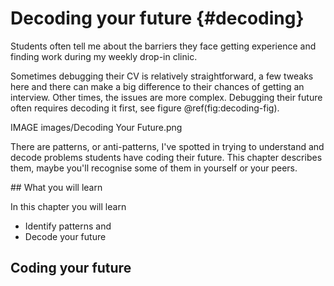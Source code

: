 # Decoding your future {#decoding}

Students often tell me about the barriers they face getting experience and finding work during my weekly drop-in clinic.

Sometimes debugging their CV is relatively straightforward, a few tweaks here and there can make a big difference to their chances of getting an interview. Other times, the issues are more complex. Debugging their future often requires decoding it first, see figure \@ref(fig:decoding-fig).


IMAGE images/Decoding Your Future.png

There are patterns, or anti-patterns, I've spotted in trying to understand and decode problems students have coding their future. This chapter describes them, maybe you'll recognise some of them in yourself or your peers.

## What you will learn

In this chapter you will learn


* Identify patterns and 
* Decode your future
## Coding your future 

